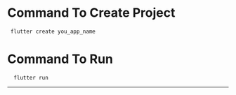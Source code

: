# Command To Create Project
     flutter create you_app_name
# Command To Run
      flutter run
----------------------------------
